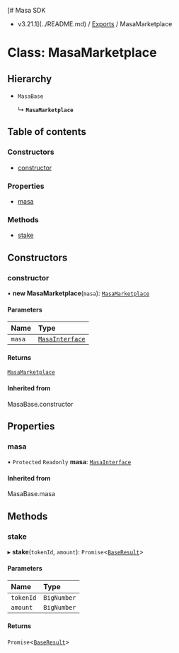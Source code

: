 [# Masa SDK
 - v3.21.1](../README.md) / [Exports](../modules.md) / MasaMarketplace

# Class: MasaMarketplace

## Hierarchy

- `MasaBase`

  ↳ **`MasaMarketplace`**

## Table of contents

### Constructors

- [constructor](MasaMarketplace.md#constructor)

### Properties

- [masa](MasaMarketplace.md#masa)

### Methods

- [stake](MasaMarketplace.md#stake)

## Constructors

### constructor

• **new MasaMarketplace**(`masa`): [`MasaMarketplace`](MasaMarketplace.md)

#### Parameters

| Name | Type |
| :------ | :------ |
| `masa` | [`MasaInterface`](../interfaces/MasaInterface.md) |

#### Returns

[`MasaMarketplace`](MasaMarketplace.md)

#### Inherited from

MasaBase.constructor

## Properties

### masa

• `Protected` `Readonly` **masa**: [`MasaInterface`](../interfaces/MasaInterface.md)

#### Inherited from

MasaBase.masa

## Methods

### stake

▸ **stake**(`tokenId`, `amount`): `Promise`\<[`BaseResult`](../interfaces/BaseResult.md)\>

#### Parameters

| Name | Type |
| :------ | :------ |
| `tokenId` | `BigNumber` |
| `amount` | `BigNumber` |

#### Returns

`Promise`\<[`BaseResult`](../interfaces/BaseResult.md)\>
